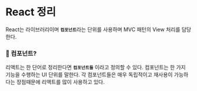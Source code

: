 # React 정리

React는 라이브러리이며 <b>`컴포넌트`</b>라는 단위를 사용하며 MVC 패턴의 View 처리를 담당한다. 

<h3><b>📌 컴포넌트?</b></h3>

리액트는 한 단어로 정리한다면 <b>`컴포넌트들`</b> 이라고 정의할 수 있다. 컴포넌트는 한 가지 기능을 수행하는 UI 단위를 말한다. 각 컴포넌트들은 
매우 독립적이고 재사용이 가능하다는 장점때문에 리액트를 많이 사용하고 있다. 
